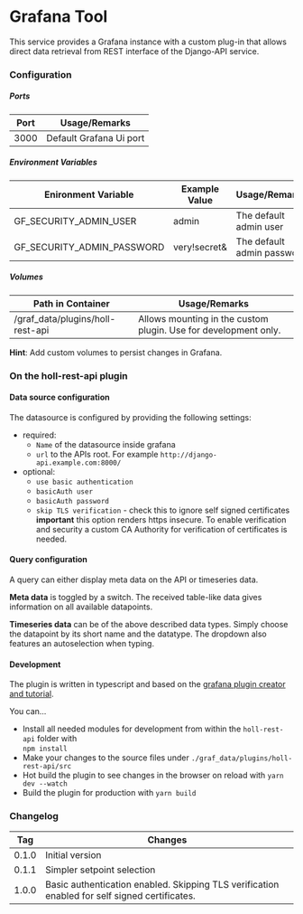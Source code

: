 # Grafana Tool

This service provides a Grafana instance with a custom plug-in that allows direct data retrieval from REST interface of the Django-API service. 

### Configuration

##### Ports

| Port | Usage/Remarks           |
| ---- | ----------------------- |
| 3000 | Default Grafana Ui port |

##### Environment Variables

| Enironment Variable        | Example Value | Usage/Remarks              |
| -------------------------- | ------------- | -------------------------- |
| GF_SECURITY_ADMIN_USER     | admin         | The default admin user     |
| GF_SECURITY_ADMIN_PASSWORD | very!secret&  | The default admin password |

##### Volumes

| Path in Container                | Usage/Remarks                                                |
| -------------------------------- | ------------------------------------------------------------ |
| /graf_data/plugins/holl-rest-api | Allows mounting in the custom plugin. Use for development only. |

**Hint**: Add custom volumes to persist changes in Grafana.

### On the holl-rest-api plugin

#### Data source configuration

The datasource is configured by providing the following settings:

- required:
  - `Name` of the datasource inside grafana
  - `url` to the APIs root. For example `http://django-api.example.com:8000/`
- optional:
  - `use basic authentication`
  - `basicAuth user`
  - `basicAuth password`
  - `skip TLS verification` - check this to ignore self signed certificates <br>
    **important** this option renders https insecure. To enable verification and security a custom CA Authority for verification of certificates is needed.

#### Query configuration

A query can either display meta data on the API or timeseries data.

**Meta data** is toggled by a switch. The received table-like data gives information on all available datapoints.

**Timeseries data** can be of the above described data types. Simply choose the datapoint by its short name and the datatype.
The dropdown also features an autoselection when typing.

#### Development

The plugin is written in typescript and based on the [grafana plugin creator and tutorial](https://grafana.com/tutorials/build-a-data-source-plugin/).

You can...

- Install all needed modules for development from within the `holl-rest-api` folder with <br>
  `npm install`
- Make your changes to the source files under `./graf_data/plugins/holl-rest-api/src`
- Hot build the plugin to see changes in the browser on reload with `yarn dev --watch`
- Build the plugin for production with `yarn build`

### Changelog

| Tag   | Changes                                                                                       |
| ----- | --------------------------------------------------------------------------------------------- |
| 0.1.0 | Initial version                                                                               |
| 0.1.1 | Simpler setpoint selection                                                                    |
| 1.0.0 | Basic authentication enabled. Skipping TLS verification enabled for self signed certificates. |
